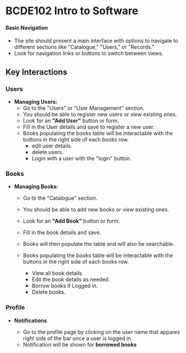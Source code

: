 
# BCDE102 Intro to Software 

#### Basic Navigation

* The site should present a main interface with options to navigate to different sections like "Catalogue," "Users," or "Records."
* Look for navigation links or buttons to switch between views.

## Key Interactions

### Users
* **Managing Users:**
    * Go to the "Users" or "User Management" section.
    * You should be able to register new users or view existing ones.
    * Look for an **"Add User"** button or form.
    * Fill in the User details and save to register a new user.
    * Books populating the books table will be interactable with the buttons in the right side of each books row.
        * edit user details.
        * delete users.
        * Login with a user with the "login" button.

 ### Books
* **Managing Books:**
    * Go to the "Catalogue" section.
    * You should be able to add new books or view existing ones.

    * Look for an **"Add Book"** button or form.
    * Fill in the book details and save.
    * Books will then populate the table and will also be searchable.
    * Books populating the books table will be interactable with the buttons in the right side of each books row.
        * View all book details.
        * Edit the book details as needed.
        * Borrow books if Logged in. 
        * Delete books.

### Profile
* **Notifications**
    
    * Go to the profile page by clicking on the user name that appares right side of the bar once a user is logged in.
    * Notification will be shown for **borrowed books**


